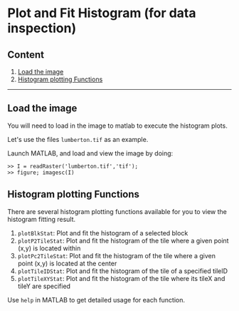 # Plot and Fit Histogram (for data inspection)

## Content
1. [Load the image](#load-the-image)
2. [Histogram plotting Functions](#histogram-plotting-functions)

------

## Load the image
You will need to load in the image to matlab to execute the histogram plots.

Let's use the files ```lumberton.tif``` as an example.

Launch MATLAB, and load and view the image by doing:
```
>> I = readRaster('lumberton.tif','tif');
>> figure; imagesc(I)
```

## Histogram plotting Functions
There are several histogram plotting functions available for you to view the histogram fitting result.

1. ```plotBlkStat```: Plot and fit the histogram of a selected block
2. ```plotP2TileStat```: Plot and fit the histogram of the tile where a given point (x,y) is located within
3. ```plotPc2TileStat```: Plot and fit the histogram of the tile where a given point (x,y) is located at the center
4. ```plotTileIDStat```: Plot and fit the histogram of the tile of a specified tileID
5. ```plotTileXYStat```: Plot and fit the histogram of the tile where its tileX and tileY are specified

Use ```help``` in MATLAB to get detailed usage for each function.
